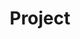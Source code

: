 ---
title: Project

# View.
view: community/card

# Optional header image (relative to `static/media/` folder).
banner:
  caption: 'Image credit: [**Unsplash**](https://unsplash.com/)'
  image: 'project.jpg'
---